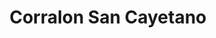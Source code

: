---
title: "Corralon San Cayetano"
url: /san-salvador-de-jujuy-barrio-alto-comedero/corralon-san-cayetano/
shop: comercio
---